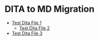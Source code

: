 # DITA to MD Migration

-   [Test Dita File 1](topics/test-dita-file-1.md)
    -   [Test Dita File 2](topics/test-dita-file-2.md)
-   [Test Dita File 3](test-dita-file-3.md)

